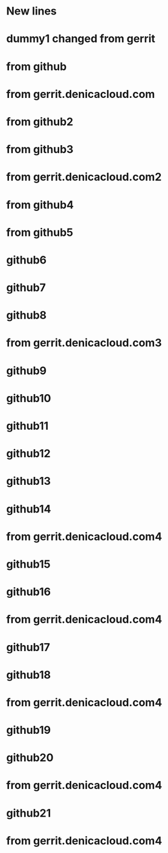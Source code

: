 # New lines
# dummy1 changed from gerrit
# from github
# from gerrit.denicacloud.com
# from github2
# from github3

# from gerrit.denicacloud.com2
# from github4
# from github5
# github6
# github7
# github8
# from gerrit.denicacloud.com3
# github9
# github10
# github11
# github12
# github13
# github14
# from gerrit.denicacloud.com4
# github15
# github16
# from gerrit.denicacloud.com4
# github17
# github18
# from gerrit.denicacloud.com4
# github19
# github20
# from gerrit.denicacloud.com4
# github21
# from gerrit.denicacloud.com4
